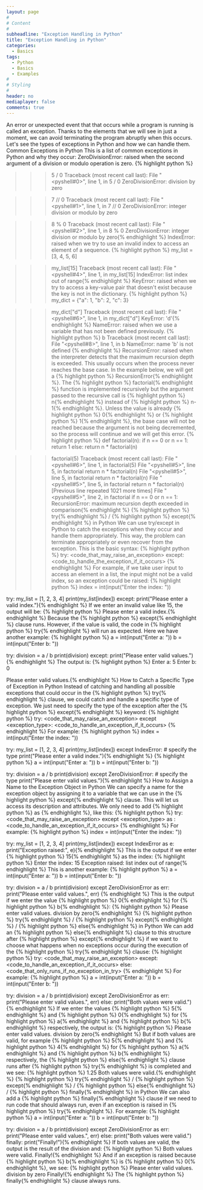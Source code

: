 ```yaml
---
layout: page
#
# Content
#
subheadline: "Exception Handling in Python"
title: "Exception Handling in Python"
categories:
  - Basics
tags:
  - Python
  - Basics
  - Examples
#
# Styling
#
header: no
mediaplayer: false
comments: true
---
```


An error or unexpected event that that occurs while a program is running is called an exception. Thanks to the elements that we will see in just a moment, we can avoid terminating the program abruptly when this occurs.
Let's see the types of exceptions in Python and how we can handle them.
Common Exceptions in Python
This is a list of common exceptions in Python and why they occur:
ZeroDivisionError: raised when the second argument of a division or modulo operation is zero.
{% highlight python %}
>>> 5 / 0
Traceback (most recent call last):
  File "<pyshell#0>", line 1, in <module>
    5 / 0
ZeroDivisionError: division by zero

>>> 7 // 0
Traceback (most recent call last):
  File "<pyshell#1>", line 1, in <module>
    7 // 0
ZeroDivisionError: integer division or modulo by zero

>>> 8 % 0
Traceback (most recent call last):
  File "<pyshell#2>", line 1, in <module>
    8 % 0
ZeroDivisionError: integer division or modulo by zero{% endhighlight %}
IndexError: raised when we try to use an invalid index to access an element of a sequence.
{% highlight python %}
>>> my_list = [3, 4, 5, 6]

>>> my_list[15]
Traceback (most recent call last):
  File "<pyshell#4>", line 1, in <module>
    my_list[15]
IndexError: list index out of range{% endhighlight %}
KeyError: raised when we try to access a key-value pair that doesn't exist because the key is not in the dictionary.
{% highlight python %}
>>> my_dict = {"a": 1, "b": 2, "c": 3}

>>> my_dict["d"]
Traceback (most recent call last):
  File "<pyshell#6>", line 1, in <module>
    my_dict["d"]
KeyError: 'd'{% endhighlight %}
NameError: raised when we use a variable that has not been defined previously.
{% highlight python %}
>>> b
Traceback (most recent call last):
  File "<pyshell#8>", line 1, in <module>
    b
NameError: name 'b' is not defined
{% endhighlight %}
RecursionError: raised when the interpreter detects that the maximum recursion depth is exceeded. This usually occurs when the process never reaches the base case. 
In the example below, we will get a {% highlight python %}
RecursionError{% endhighlight %}. The {% highlight python %}
factorial{% endhighlight %} function is implemented recursively but the argument passed to the recursive call is {% highlight python %}
n{% endhighlight %} instead of {% highlight python %}
n-1{% endhighlight %}. Unless the value is already {% highlight python %}
0{% endhighlight %} or {% highlight python %}
1{% endhighlight %}, the base case will not be reached because the argument is not being decremented, so the process will continue and we will get this error.
{% highlight python %}
>>> def factorial(n):
	if n == 0 or n == 1:
		return 1
	else:
		return n * factorial(n)

	
>>> factorial(5)
Traceback (most recent call last):
  File "<pyshell#6>", line 1, in <module>
    factorial(5)
  File "<pyshell#5>", line 5, in factorial
    return n * factorial(n)
  File "<pyshell#5>", line 5, in factorial
    return n * factorial(n)
  File "<pyshell#5>", line 5, in factorial
    return n * factorial(n)
  [Previous line repeated 1021 more times]
  File "<pyshell#5>", line 2, in factorial
    if n == 0 or n == 1:
RecursionError: maximum recursion depth exceeded in comparison{% endhighlight %}
{% highlight python %}
try{% endhighlight %} / {% highlight python %}
except{% endhighlight %} in Python
We can use try/except in Python to catch the exceptions when they occur and handle them appropriately. This way, the problem can terminate appropriately or even recover from the exception. 
This is the basic syntax:
{% highlight python %}
try:
    <code_that_may_raise_an_exception>
except:
    <code_to_handle_the_exception_if_it_occurs>
{% endhighlight %}
For example, if we take user input to access an element in a list, the input might not be a valid index, so an exception could be raised:
{% highlight python %}
index = int(input("Enter the index: "))

try:
    my_list = [1, 2, 3, 4]
    print(my_list[index])
except:
    print("Please enter a valid index."){% endhighlight %}
If we enter an invalid value like 15, the output will be:
{% highlight python %}
Please enter a valid index.{% endhighlight %}
Because the {% highlight python %}
except{% endhighlight %} clause runs. However, if the value is valid, the code in {% highlight python %}
try{% endhighlight %} will run as expected. 
Here we have another example:
{% highlight python %}
a = int(input("Enter a: "))
b = int(input("Enter b: "))

try:
    division = a / b
    print(division)
except:
    print("Please enter valid values."){% endhighlight %}
The output is:
{% highlight python %}
Enter a: 5
Enter b: 0

Please enter valid values.{% endhighlight %}
How to Catch a Specific Type of Exception in Python
Instead of catching and handling all possible exceptions that could occur in the {% highlight python %}
try{% endhighlight %} clause, we could catch and handle a specific type of exception. We just need to specify the type of the exception after the {% highlight python %}
except{% endhighlight %} keyword:
{% highlight python %}
try:
    <code_that_may_raise_an_exception>
except <exception_type>:
    <code_to_handle_an_exception_if_it_occurs>
{% endhighlight %}
For example:
{% highlight python %}
index = int(input("Enter the index: "))

try:
    my_list = [1, 2, 3, 4]
    print(my_list[index])
except IndexError: # specify the type
    print("Please enter a valid index."){% endhighlight %}
{% highlight python %}
a = int(input("Enter a: "))
b = int(input("Enter b: "))

try:
    division = a / b
    print(division)
except ZeroDivisionError: # specify the type
    print("Please enter valid values."){% endhighlight %}
How to Assign a Name to the Exception Object in Python
We can specify a name for the exception object by assigning it to a variable that we can use in the {% highlight python %}
except{% endhighlight %} clause. This will let us access its description and attributes. 
We only need to add {% highlight python %}
as <name>{% endhighlight %}, like this:
{% highlight python %}
try:
    <code_that_may_raise_an_exception>
except <exception_type> as <name>:
    <code_to_handle_an_exception_if_it_occurs>
{% endhighlight %}
For example:
{% highlight python %}
index = int(input("Enter the index: "))

try:
    my_list = [1, 2, 3, 4]
    print(my_list[index])
except IndexError as e:
    print("Exception raised:", e){% endhighlight %}
This is the output if we enter {% highlight python %}
15{% endhighlight %} as the index:
{% highlight python %}
Enter the index: 15
Exception raised: list index out of range{% endhighlight %}
This is another example:
{% highlight python %}
a = int(input("Enter a: "))
b = int(input("Enter b: "))

try:
    division = a / b
    print(division)
except ZeroDivisionError as err:
    print("Please enter valid values.", err)
{% endhighlight %}
This is the output if we enter the value {% highlight python %}
0{% endhighlight %} for {% highlight python %}
b{% endhighlight %}:
{% highlight python %}
Please enter valid values. division by zero{% endhighlight %}
{% highlight python %}
try{% endhighlight %} / {% highlight python %}
except{% endhighlight %} / {% highlight python %}
else{% endhighlight %} in Python
We can add an {% highlight python %}
else{% endhighlight %} clause to this structure after {% highlight python %}
except{% endhighlight %} if we want to choose what happens when no exceptions occur during the execution of the {% highlight python %}
try{% endhighlight %} clause:
{% highlight python %}
try:
    <code_that_may_raise_an_exception>
except:
    <code_to_handle_an_exception_if_it_occurs>
else:
    <code_that_only_runs_if_no_exception_in_try>
{% endhighlight %}
For example:
{% highlight python %}
a = int(input("Enter a: "))
b = int(input("Enter b: "))

try:
    division = a / b
    print(division)
except ZeroDivisionError as err:
    print("Please enter valid values.", err)
else:
    print("Both values were valid."){% endhighlight %}
If we enter the values {% highlight python %}
5{% endhighlight %} and {% highlight python %}
0{% endhighlight %} for {% highlight python %}
a{% endhighlight %} and {% highlight python %}
b{% endhighlight %} respectively, the output is:
{% highlight python %}
Please enter valid values. division by zero{% endhighlight %}
But if both values are valid, for example {% highlight python %}
5{% endhighlight %} and {% highlight python %}
4{% endhighlight %} for {% highlight python %}
a{% endhighlight %} and {% highlight python %}
b{% endhighlight %} respectively, the {% highlight python %}
else{% endhighlight %} clause runs after {% highlight python %}
try{% endhighlight %} is completed and we see:
{% highlight python %}
1.25
Both values were valid.{% endhighlight %}
{% highlight python %}
try{% endhighlight %} / {% highlight python %}
except{% endhighlight %} / {% highlight python %}
else{% endhighlight %} / {% highlight python %}
finally{% endhighlight %} in Python
We can also add a {% highlight python %}
finally{% endhighlight %} clause if we need to run code that should always run, even if an exception is raised in {% highlight python %}
try{% endhighlight %}.
For example:
{% highlight python %}
a = int(input("Enter a: "))
b = int(input("Enter b: "))

try:
    division = a / b
    print(division)
except ZeroDivisionError as err:
    print("Please enter valid values.", err)
else:
    print("Both values were valid.")
finally:
    print("Finally!"){% endhighlight %}
If both values are valid, the output is the result of the division and:
{% highlight python %}
Both values were valid.
Finally!{% endhighlight %}
And if an exception is raised because {% highlight python %}
b{% endhighlight %} is {% highlight python %}
0{% endhighlight %}, we see:
{% highlight python %}
Please enter valid values. division by zero
Finally!{% endhighlight %}
The {% highlight python %}
finally{% endhighlight %} clause always runs.

